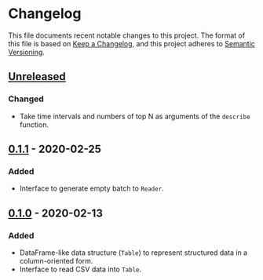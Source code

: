 # Changelog

This file documents recent notable changes to this project. The format of this
file is based on [Keep a Changelog](https://keepachangelog.com/en/1.0.0/), and
this project adheres to [Semantic
Versioning](https://semver.org/spec/v2.0.0.html).

## [Unreleased]

### Changed

- Take time intervals and numbers of top N as arguments of the `describe`
  function.

## [0.1.1] - 2020-02-25

### Added

- Interface to generate empty batch to `Reader`.

## [0.1.0] - 2020-02-13

### Added

- DataFrame-like data structure (`Table`) to represent structured data in a
  column-oriented form.
- Interface to read CSV data into `Table`.

[Unreleased]: https://github.com/petabi/structured/compare/0.1.1...master
[0.1.1]: https://github.com/petabi/eventio/tree/0.1.1...0.1.0
[0.1.0]: https://github.com/petabi/eventio/tree/0.1.0
